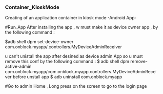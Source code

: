 ### Container_KioskMode
Creating of an application container in kiosk mode -Android App-

#Run_App
After installing the app , w must make it as device owner app , by the following command :

$adb shell dpm set-device-owner com.onblock.myapp/.controllers.MyDeviceAdminReceiver

u can't unistall the app after desined as device admin App 
so u must remove this conf  by the following command  :
 $ adb shell dpm remove-active-admin com.onblock.myapp/com.onblock.myapp.controllers.MyDeviceAdminReceiver
before unstall app $ adb uninstall com.onblock.myapp

#Go to admin Home ,
Long press on the screen to go to the login page 
